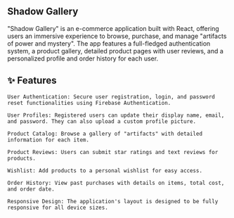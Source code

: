 ## Shadow Gallery

"Shadow Gallery" is an e-commerce application built with React, offering users an immersive experience to browse, purchase, and manage "artifacts of power and mystery". The app features a full-fledged authentication system, a product gallery,      detailed product pages with user reviews, and a personalized profile and order history for each user.

## ✨ Features

    User Authentication: Secure user registration, login, and password reset functionalities using Firebase Authentication.

    User Profiles: Registered users can update their display name, email, and password. They can also upload a custom profile picture.

    Product Catalog: Browse a gallery of "artifacts" with detailed information for each item.

    Product Reviews: Users can submit star ratings and text reviews for products.

    Wishlist: Add products to a personal wishlist for easy access.

    Order History: View past purchases with details on items, total cost, and order date.

    Responsive Design: The application's layout is designed to be fully responsive for all device sizes.
